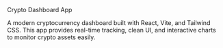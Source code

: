 Crypto Dashboard App

A modern cryptocurrency dashboard built with React, Vite, and Tailwind CSS.
This app provides real-time tracking, clean UI, and interactive charts to monitor crypto assets easily.

